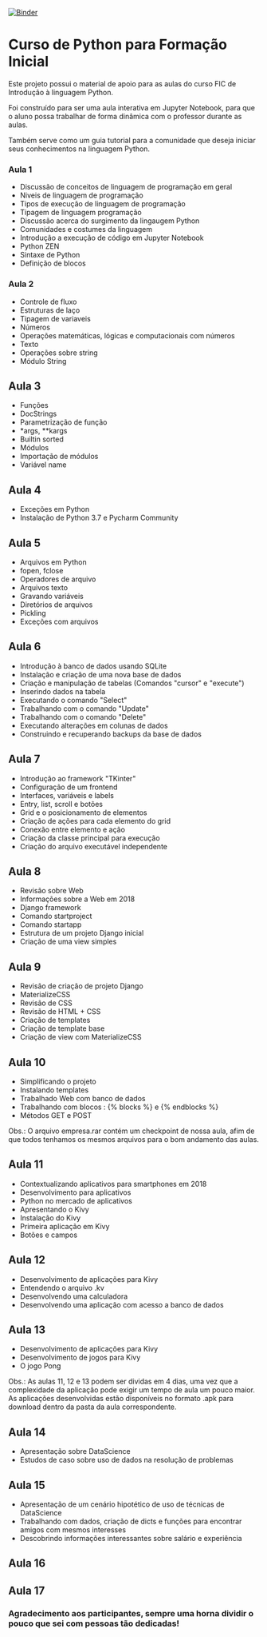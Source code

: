 [![Binder](https://mybinder.org/badge.svg)](https://mybinder.org/v2/gh/luizsfer/ficpython/master)

# Curso de Python para Formação Inicial

Este projeto possui o material de apoio para as aulas do curso FIC de Introdução à linguagem Python.

Foi construído para ser uma aula interativa em Jupyter Notebook, para que o aluno possa trabalhar de forma dinâmica com o professor durante as aulas.

Também serve como um guia tutorial para a comunidade que deseja iniciar seus conhecimentos na linguagem Python.

### Aula 1
- Discussão de conceitos de linguagem de programação em geral
- Niveis de linguagem de programação
- Tipos de execução de linguagem de programação
- Tipagem de linguagem programação
- Discussão acerca do surgimento da lingaugem Python
- Comunidades e costumes da linguagem
- Introdução a execução de código em Jupyter Notebook
- Python ZEN
- Sintaxe de Python
- Definição de blocos

### Aula 2
- Controle de fluxo 
- Estruturas de laço
- Tipagem de variaveis
- Números
- Operações matemáticas, lógicas e computacionais com números
- Texto
- Operações sobre string
- Módulo String

## Aula 3
- Funções
- DocStrings
- Parametrização de função
- \*args, \**kargs
- Builtin sorted
- Módulos
- Importação de módulos
- Variável name

## Aula 4
- Exceções em Python
- Instalação de Python 3.7 e Pycharm Community

## Aula 5
- Arquivos em Python
- fopen, fclose
- Operadores de arquivo
- Arquivos texto
- Gravando variáveis
- Diretórios de arquivos
- Pickling
- Exceções com arquivos

## Aula 6
- Introdução à banco de dados usando SQLite
- Instalação e criação de uma nova base de dados
- Criação e manipulação de tabelas (Comandos "cursor" e "execute")
- Inserindo dados na tabela
- Executando o comando "Select"
- Trabalhando com o comando "Update"
- Trabalhando com o comando "Delete"
- Executando alterações em colunas de dados
- Construindo e recuperando backups da base de dados

## Aula 7
- Introdução ao framework "TKinter"
- Configuração de um frontend
- Interfaces, variáveis e labels
- Entry, list, scroll e botões
- Grid e o posicionamento de elementos
- Criação de ações para cada elemento do grid
- Conexão entre elemento e ação
- Criação da classe principal para execução
- Criação do arquivo executável independente

## Aula 8 
- Revisão sobre Web
- Informações sobre a Web em 2018
- Django framework
- Comando startproject
- Comando startapp
- Estrutura de um projeto Django inicial 
- Criação de uma view simples

## Aula 9
- Revisão de criação de projeto Django
- MaterializeCSS
- Revisão de CSS
- Revisão de HTML + CSS
- Criação de templates 
- Criação de template base
- Criação de view com MaterializeCSS


## Aula 10
- Simplificando o projeto
- Instalando templates 
- Trabalhado Web com banco de dados
- Trabalhando com blocos : {% blocks %} e {% endblocks %}
- Métodos GET e POST

Obs.: O arquivo empresa.rar contém um checkpoint de nossa aula, afim de que todos tenhamos os mesmos arquivos para o bom andamento das aulas.

## Aula 11 
- Contextualizando aplicativos para smartphones em 2018
- Desenvolvimento para aplicativos
- Python no mercado de aplicativos
- Apresentando o Kivy
- Instalação do Kivy
- Primeira aplicação em Kivy
- Botões e campos

## Aula 12
- Desenvolvimento de aplicações para Kivy
- Entendendo o arquivo .kv
- Desenvolvendo uma calculadora
- Desenvolvendo uma aplicação com acesso a banco de dados

## Aula 13
- Desenvolvimento de aplicações para Kivy
- Desenvolvimento de jogos para Kivy
- O jogo Pong

Obs.: As aulas 11, 12 e 13 podem ser dividas em 4 dias, uma vez que a complexidade da aplicação pode exigir um tempo de aula um pouco maior. As aplicações desenvolvidas estão disponíveis no formato .apk para download dentro da pasta da aula correspondente.

## Aula 14
- Apresentação sobre DataScience
- Estudos de caso sobre uso de dados na resolução de problemas

## Aula 15
- Apresentação de um cenário hipotético de uso de técnicas de DataScience
- Trabalhando com dados, criação de dicts e funções para encontrar amigos com mesmos interesses
- Descobrindo informações interessantes sobre salário e experiência

## Aula 16

## Aula 17

### Agradecimento aos participantes, sempre uma horna dividir o pouco que sei com pessoas tão dedicadas!
